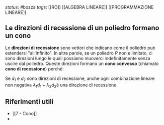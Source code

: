 *status*: #bozza
*tags*:  [[RO]] [[ALGEBRA LINEARE]] [[PROGRAMMAZIONE LINEARE]]

## Le direzioni di recessione di un poliedro formano un cono

Le **direzioni di recessione** sono vettori che indicano come il poliedro può estendersi "all'infinito". In altre parole, se un poliedro $P$ non è limitato, ci sono direzioni lungo le quali possiamo muoverci indefinitamente senza uscire dal poliedro. Queste direzioni formano un **cono convesso** (chiamato **cono di recessione**) perché:

 Se $d_1$​ e $d_2$​ sono direzioni di recessione, anche ogni combinazione lineare non negativa $\lambda_1 d_1 + \lambda_2 d_2$​ è una direzione di recessione.

## Riferimenti utili

* [[7 - Cono]]
* 